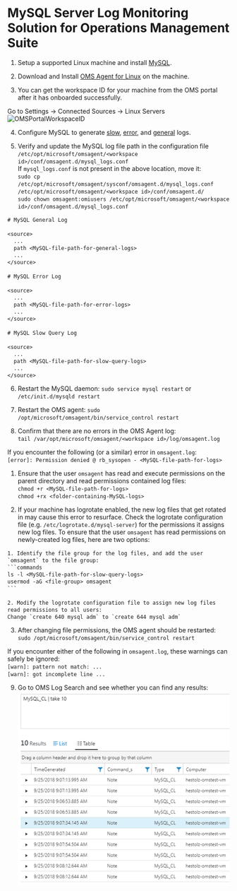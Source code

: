 # MySQL Server Log Monitoring Solution for Operations Management Suite

1. Setup a supported Linux machine and install [MySQL](https://docs.microsoft.com/en-us/azure/virtual-machines/linux/mysql-install).

2. Download and Install [OMS Agent for Linux](https://github.com/Microsoft/OMS-Agent-for-Linux) on the machine.

3. You can get the workspace ID for your machine from the OMS portal after it has onboarded successfully.

  Go to Settings -> Connected Sources -> Linux Servers
  ![OMSPortalWorkspaceID](pictures/OMSPortalWorkspaceID.PNG?raw=true)

4. Configure MySQL to generate [slow](http://dev.mysql.com/doc/refman/5.7/en/slow-query-log.html), [error](http://dev.mysql.com/doc/refman/5.7/en/error-log.html), and [general](http://dev.mysql.com/doc/refman/5.7/en/query-log.html) logs.

5. Verify and update the MySQL log file path in the configuration file `/etc/opt/microsoft/omsagent/<workspace id>/conf/omsagent.d/mysql_logs.conf`  
If `mysql_logs.conf` is not present in the above location, move it:  
`sudo cp /etc/opt/microsoft/omsagent/sysconf/omsagent.d/mysql_logs.conf /etc/opt/microsoft/omsagent/<workspace id>/conf/omsagent.d/`  
`sudo chown omsagent:omiusers /etc/opt/microsoft/omsagent/<workspace id>/conf/omsagent.d/mysql_logs.conf`

  ```config
  # MySQL General Log

  <source>
    ...
    path <MySQL-file-path-for-general-logs>
    ...
  </source>

  # MySQL Error Log

  <source>
    ...
    path <MySQL-file-path-for-error-logs>
    ...
  </source>

  # MySQL Slow Query Log

  <source>
    ...
    path <MySQL-file-path-for-slow-query-logs>
    ...
  </source>
  ```

6. Restart the MySQL daemon:
`sudo service mysql restart` or `/etc/init.d/mysqld restart`

7. Restart the OMS agent:
`sudo /opt/microsoft/omsagent/bin/service_control restart`


8. Confirm that there are no errors in the OMS Agent log:  
`tail /var/opt/microsoft/omsagent/<workspace id>/log/omsagent.log`

  If you encounter the following (or a similar) error in `omsagent.log`:  
  `[error]: Permission denied @ rb_sysopen - <MySQL-file-path-for-logs>`

  1. Ensure that the user `omsagent` has read and execute permissions on the parent directory and read permissions contained log files:  
  `chmod +r <MySQL-file-path-for-logs>`  
  `chmod +rx <folder-containing-MySQL-logs>`

  2. If your machine has logrotate enabled, the new log files that get rotated in may cause this error to resurface. Check the logrotate configuration file (e.g. `/etc/logrotate.d/mysql-server`) for the permissions it assigns new log files. To ensure that the user `omsagent` has read permissions on newly-created log files, here are two options:

    1. Identify the file group for the log files, and add the user `omsagent` to the file group:
    ```commands
    ls -l <MySQL-file-path-for-slow-query-logs>
    usermod -aG <file-group> omsagent
    ```  

    2. Modify the logrotate configuration file to assign new log files read permissions to all users:  
    Change `create 640 mysql adm` to `create 644 mysql adm`

  3. After changing file permissions, the OMS agent should be restarted:  
  `sudo /opt/microsoft/omsagent/bin/service_control restart`

  If you encounter either of the following in `omsagent.log`, these warnings can safely be ignored:  
  `[warn]: pattern not match: ...`  
  `[warn]: got incomplete line ...`

9. Go to OMS Log Search and see whether you can find any results:
![MySQLSearchView](pictures/MySQLSearchView.PNG?raw=true)
